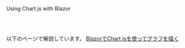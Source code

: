 Using Chart.js with Blazor  

<br><br>

以下のページで解説しています。
[BlazorでChart.jsを使ってグラフを描く](https://yamaccu.github.io/tils/20220316-Blazor-Chartjs)
